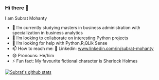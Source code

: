 ### Hi there 👋


I am Subrat Mohanty

- 🌱 I’m currently studying masters in business administration with specialization in business analytics
- 👯 I’m looking to collaborate on interesting Python projects
- 🤔 I’m looking for help with Python,R,QLik Sense
- 📫 How to reach me: 
       :office: Linkedin: www.linkedin.com/in/subrat-mohanty
- 😄 Pronouns: He/him
- ⚡ Fun fact: My favourite fictional character is Sherlock Holmes



[![Subrat's github stats](https://github-readme-stats.vercel.app/api?username=MohantySubrat&count_private=true&show_icons=true&theme=radical&hide_rank=false)](https://github.com/anuraghazra/github-readme-stats)
